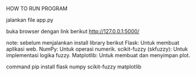 HOW TO RUN PROGRAM

jalankan file app.py

buka browser dengan link berikut
http://127.0.0.1:5000/

note:
sebelum menjalankan install library berikut
Flask: Untuk membuat aplikasi web.
NumPy: Untuk operasi numerik.
scikit-fuzzy (skfuzzy): Untuk implementasi logika fuzzy.
Matplotlib: Untuk membuat dan menyimpan plot.

command
pip install flask numpy scikit-fuzzy matplotlib 
